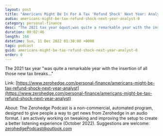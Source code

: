 ```yaml
---
layout: post
title: "Americans Might Be In For A Tax 'Refund Shock' Next Year: Analyst"
audio: americans-might-be-tax-refund-shock-next-year-analyst-0
category: personal-finance
desc: "The 2021 tax year &quot;was quite a remarkable year with the insertion of all those new tax breaks...&quot;"
duration: 00:02:46
length: 166
datetime: Sun, 11 Dec 2022 01:30:00 +0000
tags: podcast
guid: americans-might-be-tax-refund-shock-next-year-analyst-0
order: 0
---
```

The 2021 tax year &quot;was quite a remarkable year with the insertion of all those new tax breaks...&quot;

Link: [https://www.zerohedge.com/personal-finance/americans-might-be-tax-refund-shock-next-year-analyst](https://www.zerohedge.com/personal-finance/americans-might-be-tax-refund-shock-next-year-analyst)

About: The Zerohedge Podcast is a non-commercial, automated program, designed to give people a way to get news from Zerohedge in an audio format.  I am actively working on tweaking and improving the setup to create a better listening experience (October 2022).  Suggestions are welcome: [zerohedgePodcast@outlook.com](mailto:zerohedgePodcast@outlook.com)